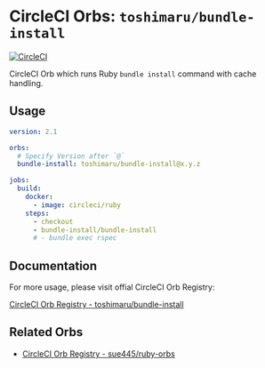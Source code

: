 # CircleCI Orbs: `toshimaru/bundle-install` 

[![CircleCI](https://circleci.com/gh/toshimaru/bundle-install.svg?style=svg)](https://circleci.com/gh/toshimaru/bundle-install)

CircleCI Orb which runs Ruby `bundle install` command with cache handling.

## Usage

```yml
version: 2.1

orbs:
  # Specify Version after `@`
  bundle-install: toshimaru/bundle-install@x.y.z

jobs:
  build:
    docker:
      - image: circleci/ruby
    steps:
      - checkout
      - bundle-install/bundle-install
      # - bundle exec rspec
```

## Documentation

For more usage, please visit offial CircleCI Orb Registry:

[CircleCI Orb Registry - toshimaru/bundle-install](https://circleci.com/orbs/registry/orb/toshimaru/bundle-install)

## Related Orbs

- [CircleCI Orb Registry - sue445/ruby-orbs](https://circleci.com/orbs/registry/orb/sue445/ruby-orbs)
